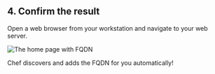 ## 4. Confirm the result

Open a web browser from your workstation and navigate to your web server.

![The home page with FQDN](windows/webserver-template.png)

Chef discovers and adds the FQDN for you automatically!
